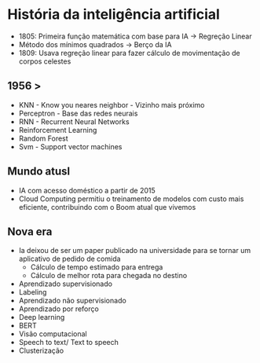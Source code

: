 # História da inteligência artificial

- 1805: Primeira função matemática com base para IA -> Regreção Linear
- Método dos mínimos quadrados -> Berço da IA
- 1809: Usava regreção linear para fazer cálculo de movimentação de corpos celestes

## 1956 >
- KNN - Know you neares neighbor - Vizinho mais próximo
- Perceptron - Base das redes neurais
- RNN - Recurrent Neural Networks
- Reinforcement Learning
- Random Forest
- Svm - Support vector machines


## Mundo atusl
- IA com acesso doméstico a partir de 2015
- Cloud Computing permitiu o treinamento de modelos com custo mais eficiente, contribuindo com o Boom atual que vivemos


## Nova era
- Ia deixou de ser um paper publicado na universidade para se tornar um aplicativo de pedido de comida
    - Cálculo de tempo estimado para entrega
    - Cálculo de melhor rota para chegada no destino
- Aprendizado supervisionado
- Labeling
- Aprendizado não supervisionado
- Aprendizado por reforço
- Deep learning
- BERT
- Visão computacional
- Speech to text/ Text to speech
- Clusterização